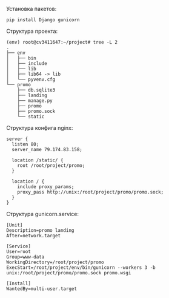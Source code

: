 Установка пакетов:

`pip install Django gunicorn`

Структура проекта:

```
(env) root@cv3411647:~/project# tree -L 2
.
├── env
│   ├── bin
│   ├── include
│   ├── lib
│   ├── lib64 -> lib
│   └── pyvenv.cfg
└── promo
    ├── db.sqlite3
    ├── landing
    ├── manage.py
    ├── promo
    ├── promo.sock
    └── static
```

Структура конфига nginx:
```nginx
server {
  listen 80;
  server_name 79.174.83.158;

  location /static/ {
    root /root/project/promo;
  }

  location / {
    include proxy_params;
    proxy_pass http://unix:/root/project/promo/promo.sock;
  }
}
```

Структура gunicorn.service:
```
[Unit]
Description=promo landing
After=network.target

[Service]
User=root
Group=www-data
WorkingDirectory=/root/project/promo
ExecStart=/root/project/env/bin/gunicorn --workers 3 -b unix:/root/project/promo/promo.sock promo.wsgi

[Install]
WantedBy=multi-user.target
```

